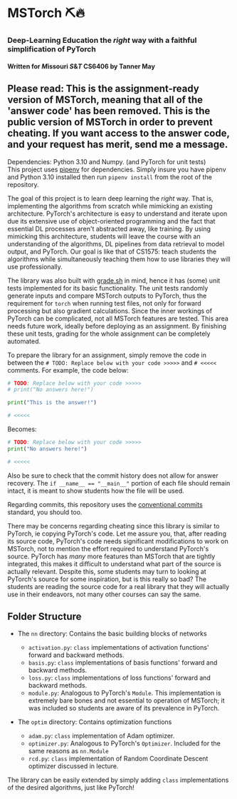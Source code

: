# MSTorch ⛏️🔥
### Deep-Learning Education the *right* way with a faithful simplification of PyTorch
#### Written for *M*issouri *S*&*T* CS6406 by Tanner May

## Please read: This is the assignment-ready version of MSTorch, meaning that all of the 'answer code' has been removed. This is the public version of MSTorch in order to prevent cheating. If you want access to the answer code, and your request has merit, send me a message.

Dependencies: Python 3.10 and Numpy. (and PyTorch for unit tests)  
This project uses [pipenv](https://github.com/pypa/pipenv) for dependencies. Simply insure you have pipenv and Python 3.10 installed then run `pipenv install` from the root of the repository.

The goal of this project is to learn deep learning the *right* way. That is, implementing the algorithms from scratch while mimicking an existing architecture. PyTorch's architecture is easy to understand and iterate upon due its extensive use of object-oriented programming and the fact that essential DL processes aren't abstracted away, like training. By using mimicking this architecture, students will leave the course with an understanding of the algorithms, DL pipelines from data retrieval to model output, and PyTorch. Our goal is like that of CS1575: teach students the algorithms while simultaneously teaching them how to use libraries they will use professionally.

The library was also built with [grade.sh](https://gitlab.com/classroomcode/grade-sh) in mind, hence it has (some) unit tests implemented for its basic functionality. The unit tests randomly generate inputs and compare MSTorch outputs to PyTorch, thus the requirement for `torch` when running test files, not only for forward processing but also gradient calculations. Since the inner workings of PyTorch can be complicated, not all MSTorch features are tested. This area needs future work, ideally before deploying as an assignment. By finishing these unit tests, grading for the whole assignment can be completely automated.

To prepare the library for an assignment, simply remove the code in between the `# TODO: Replace below with your code >>>>>` and `# <<<<<` comments. For example, the code below:
```python
# TODO: Replace below with your code >>>>>
# print("No answers here!")

print("This is the answer!")

# <<<<<
```
Becomes:
```python
# TODO: Replace below with your code >>>>>
print("No answers here!")

# <<<<<
```
Also be sure to check that the commit history does not allow for answer recovery. The `if __name__ == "__main__"` portion of each file should remain intact, it is meant to show students how the file will be used.

Regarding commits, this repository uses the [conventional commits](https://www.conventionalcommits.org/en/v1.0.0/) standard, you should too.

There may be concerns regarding cheating since this library is similar to PyTorch, ie copying PyTorch's code. Let me assure you, that, after reading its source code, PyTorch's code needs significant modifications to work on MSTorch, not to mention the effort required to understand PyTorch's source. PyTorch has *many* more features than MSTorch that are tightly integrated, this makes it difficult to understand what part of the source is actually relevant. Despite this, some students may turn to looking at PyTorch's source for some inspiration, but is this really so bad? The students are reading the source code for a real library that they will actually use in their endeavors, not many other courses can say the same.


## Folder Structure

- The `nn` directory: Contains the basic building blocks of networks

    - `activation.py`: `class` implementations of activation functions' forward and backward methods.
    - `basis.py`: `class` implementations of basis functions' forward and backward methods.
    - `loss.py`: `class` implementations of loss functions' forward and backward methods.
    - `module.py`: Analogous to PyTorch's `Module`. This implementation is extremely bare bones and not essential to operation of MSTorch; it was included so students are aware of its prevalence in PyTorch.

- The `optim` directory: Contains optimization functions

    - `adam.py`: `class` implementation of Adam optimizer.
    - `optimizer.py`: Analogous to PyTorch's `Optimizer`. Included for the same reasons as `nn.Module`
    - `rcd.py`: `class` implementation of Random Coordinate Descent optimizer discussed in lecture.

The library can be easily extended by simply adding `class` implementations of the desired algorithms, just like PyTorch!
